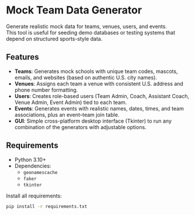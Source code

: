 # Mock Team Data Generator

Generate realistic mock data for teams, venues, users, and events.  
This tool is useful for seeding demo databases or testing systems that depend on structured sports-style data.

## Features

- **Teams**: Generates mock schools with unique team codes, mascots, emails, and websites (based on authentic U.S. city names).
- **Venues**: Assigns each team a venue with consistent U.S. address and phone number formatting.
- **Users**: Creates role-based users (Team Admin, Coach, Assistant Coach, Venue Admin, Event Admin) tied to each team.
- **Events**: Generates events with realistic names, dates, times, and team associations, plus an event–team join table.
- **GUI**: Simple cross-platform desktop interface (Tkinter) to run any combination of the generators with adjustable options.

## Requirements

- Python 3.10+
- Dependencies:
  - `geonamescache`
  - `faker`
  - `tkinter`

Install all requirements:

```bash
pip install -r requirements.txt
